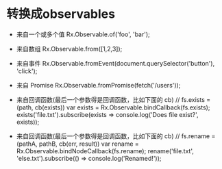 
# 转换成observables

- 来自一个或多个值
Rx.Observable.of('foo', 'bar');

- 来自数组
Rx.Observable.from([1,2,3]);

- 来自事件
Rx.Observable.fromEvent(document.querySelector('button'), 'click');

- 来自 Promise
Rx.Observable.fromPromise(fetch('/users'));

- 来自回调函数(最后一个参数得是回调函数，比如下面的 cb)
// fs.exists = (path, cb(exists))
var exists = Rx.Observable.bindCallback(fs.exists);
exists('file.txt').subscribe(exists => console.log('Does file exist?', exists));

- 来自回调函数(最后一个参数得是回调函数，比如下面的 cb)
// fs.rename = (pathA, pathB, cb(err, result))
var rename = Rx.Observable.bindNodeCallback(fs.rename);
rename('file.txt', 'else.txt').subscribe(() => console.log('Renamed!'));